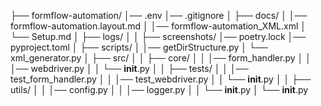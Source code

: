├── formflow-automation/
│── .env
│── .gitignore
│  ├── docs/
│  │── formflow-automation.layout.md
│  │── formflow-automation_XML.xml
│  └── Setup.md
│  ├── logs/
│  │  ├── screenshots/
│── poetry.lock
│── pyproject.toml
│  ├── scripts/
│  │── getDirStructure.py
│  └── xml_generator.py
│  ├── src/
│  │  ├── core/
│  │  │── form_handler.py
│  │  │── webdriver.py
│  │  └── __init__.py
│  │  ├── tests/
│  │  │── test_form_handler.py
│  │  │── test_webdriver.py
│  │  └── __init__.py
│  │  ├── utils/
│  │  │── config.py
│  │  │── logger.py
│  │  └── __init__.py
│  └── __init__.py